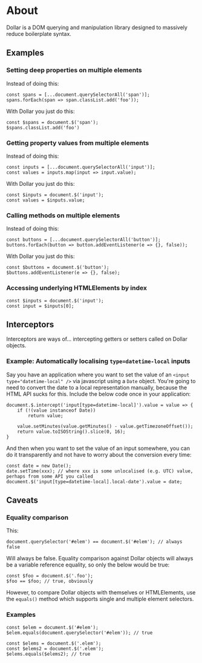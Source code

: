 # About

Dollar is a DOM querying and manipulation library designed to massively reduce boilerplate syntax.

## Examples

### Setting deep properties on multiple elements

Instead of doing this:

```
const spans = [...document.querySelectorAll('span')];
spans.forEach(span => span.classList.add('foo'));
```

With Dollar you just do this:

```
const $spans = document.$('span');
$spans.classList.add('foo')
```

### Getting property values from multiple elements

Instead of doing this:

```
const inputs = [...document.querySelectorAll('input')];
const values = inputs.map(input => input.value);
```

With Dollar you just do this:

```
const $inputs = document.$('input');
const values = $inputs.value;
```

### Calling methods on multiple elements


Instead of doing this:

```
const buttons = [...document.querySelectorAll('button')];
buttons.forEach(button => button.addEventListener(e => {}, false));
```

With Dollar you just do this:

```
const $buttons = document.$('button');
$buttons.addEventListener(e => {}, false);

```

### Accessing underlying HTMLElements by index
```
const $inputs = document.$('input');
const input = $inputs[0];
```

## Interceptors

Interceptors are ways of... intercepting getters or setters called on Dollar objects.

### Example: Automatically localising `type=datetime-local` inputs

Say you have an application where you want to set the value of an `<input type="datetime-local" />` via javascript using a `Date` object. You're going to need to convert the date to a local representation manually, because the HTML API sucks for this. Include the below code once in your application:

```
document.$.intercept('input[type=datetime-local]').value = value => {
	if (!(value instanceof Date))
		return value;

	value.setMinutes(value.getMinutes() - value.getTimezoneOffset());
	return value.toISOString().slice(0, 16);
}
```

And then when you want to set the value of an input somewhere, you can do it transparently and not have to worry about the conversion every time:

```
const date = new Date();
date.setTime(xxx); // where xxx is some unlocalised (e.g. UTC) value, perhaps from some API you called
document.$('input[type=datetime-local].local-date').value = date;
```




## Caveats

### Equality comparison

This:

```
document.querySelector('#elem') == document.$('#elem'); // always false
```
Will always be false. Equality comparison against Dollar objects will always be a variable reference equality, so only the below would be true:

```
const $foo = document.$('.foo');
$foo == $foo; // true, obviously
```

However, to compare Dollar objects with themselves or HTMLElements, use the `equals()` method which supports single and multiple element selectors.

### Examples

```
const $elem = document.$('#elem');
$elem.equals(document.querySelector('#elem')); // true
```

```
const $elems = document.$('.elem');
const $elems2 = document.$('.elem');
$elems.equals($elems2); // true
```
